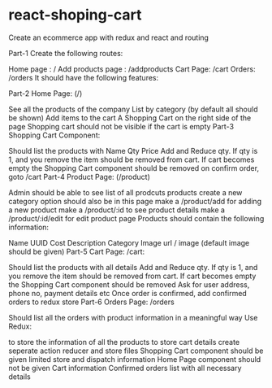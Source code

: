 # react-shoping-cart

Create an ecommerce app with redux and react and routing

Part-1
Create the following routes:

Home page : /
Add products page : /addproducts
Cart Page: /cart
Orders: /orders
It should have the following features:

Part-2
Home Page: (/)

See all the products of the company
List by category (by default all should be shown)
Add items to the cart
A Shopping Cart on the right side of the page
Shopping cart should not be visible if the cart is empty
Part-3
Shopping Cart Component:

Should list the products with
Name
Qty
Price
Add and Reduce qty. If qty is 1, and you remove the item should be removed from cart.
If cart becomes empty the Shopping Cart component should be removed
on confirm order, goto /cart
Part-4
Product Page: (/product)

Admin should be able to see list of all prodcuts products
create a new category option should also be in this page
make a /product/add for adding a new product
make a /product/:id to see product details
make a /product/:id/edit for edit product page
Products should contain the following information:

Name
UUID
Cost
Description
Category
Image url / image (default image should be given)
Part-5
Cart Page: /cart:

Should list the products with all details
Add and Reduce qty. If qty is 1, and you remove the item should be removed from cart.
If cart becomes empty the Shopping Cart component should be removed
Ask for user address, phone no, payment details etc
Once order is confirmed, add confirmed orders to redux store
Part-6
Orders Page: /orders

Should list all the orders with product information in a meaningful way
Use Redux:

to store the information of all the products
to store cart details
create seperate action reducer and store files
Shopping Cart component should be given limited store and dispatch information
Home Page component should not be given Cart information
Confirmed orders list with all necessary details
